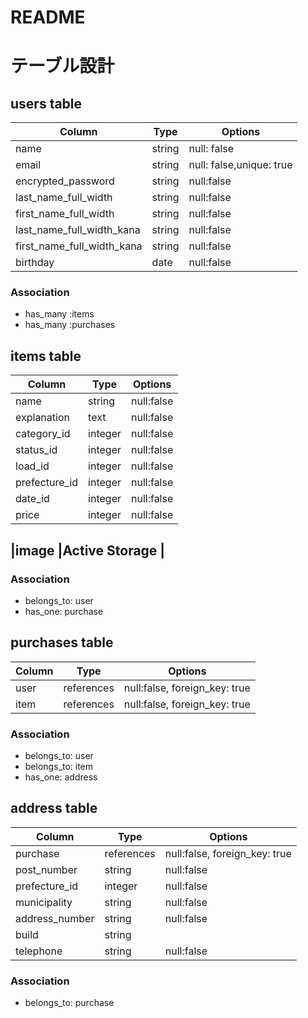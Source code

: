 # README

# テーブル設計

## users table

|Column                    |Type    |Options                |
|--------------------------|--------|-----------------------|
|name                      |string  |null: false            |
|email                     |string|null: false,unique: true |
|encrypted_password        |string  |null:false             |
|last_name_full_width      |string  |null:false             |
|first_name_full_width     |string  |null:false             |
|last_name_full_width_kana |string  |null:false             |
|first_name_full_width_kana|string  |null:false             |
|birthday                  |date    |null:false             |

### Association

- has_many :items
- has_many :purchases


## items table

|Column                    |Type      |Options                        |
|--------------------------|----------|-------------------------------|
|name                      |string    |null:false                     |
|explanation               |text      |null:false                     |
|category_id               |integer   |null:false                     |
|status_id                 |integer   |null:false                     |
|load_id                   |integer   |null:false                     |
|prefecture_id             |integer   |null:false                     |
|date_id                   |integer   |null:false                     |
|price                     |integer   |null:false                     |

## |image                     |Active Storage                            |

### Association

- belongs_to: user
- has_one: purchase

## purchases table

|Column                    |Type      |Options                        |
|--------------------------|----------|-------------------------------|
|user                      |references|null:false, foreign_key: true  |
|item                      |references|null:false, foreign_key: true  |

### Association

- belongs_to: user
- belongs_to: item
- has_one: address


## address table
|Column                    |Type      |Options                        |
|--------------------------|----------|-------------------------------|
|purchase                  |references|null:false, foreign_key: true  |
|post_number               |string    |null:false                     |
|prefecture_id             |integer   |null:false                     |
|municipality              |string    |null:false                     |
|address_number            |string    |null:false                     |
|build                     |string    |                               |
|telephone                 |string    |null:false                     |

### Association

- belongs_to: purchase